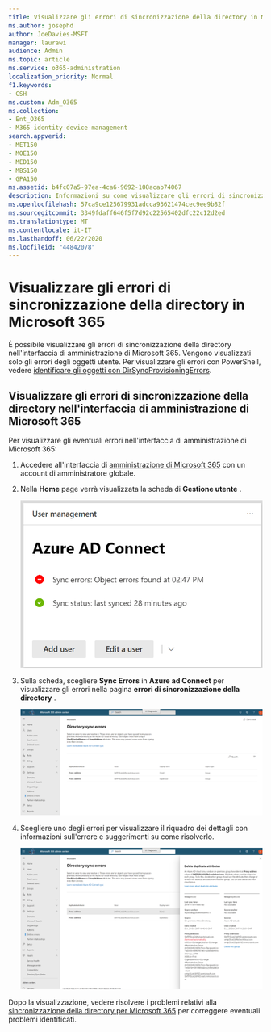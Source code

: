 ```yaml
---
title: Visualizzare gli errori di sincronizzazione della directory in Microsoft 365
ms.author: josephd
author: JoeDavies-MSFT
manager: laurawi
audience: Admin
ms.topic: article
ms.service: o365-administration
localization_priority: Normal
f1.keywords:
- CSH
ms.custom: Adm_O365
ms.collection:
- Ent_O365
- M365-identity-device-management
search.appverid:
- MET150
- MOE150
- MED150
- MBS150
- GPA150
ms.assetid: b4fc07a5-97ea-4ca6-9692-108acab74067
description: Informazioni su come visualizzare gli errori di sincronizzazione della directory nell'interfaccia di amministrazione di Microsoft 365.
ms.openlocfilehash: 57ca9ce125679931adcca93621474cec9ee9b82f
ms.sourcegitcommit: 3349fdaff646f5f7d92c22565402dfc22c12d2ed
ms.translationtype: MT
ms.contentlocale: it-IT
ms.lasthandoff: 06/22/2020
ms.locfileid: "44842078"
---
```

# <a name="view-directory-synchronization-errors-in-microsoft-365"></a>Visualizzare gli errori di sincronizzazione della directory in Microsoft 365

È possibile visualizzare gli errori di sincronizzazione della directory nell'interfaccia di amministrazione di Microsoft 365. Vengono visualizzati solo gli errori degli oggetti utente. Per visualizzare gli errori con PowerShell, vedere [identificare gli oggetti con DirSyncProvisioningErrors](https://docs.microsoft.com/azure/active-directory/hybrid/how-to-connect-syncservice-duplicate-attribute-resiliency).

## <a name="view-directory-synchronization-errors-in-the-microsoft-365-admin-center"></a>Visualizzare gli errori di sincronizzazione della directory nell'interfaccia di amministrazione di Microsoft 365

Per visualizzare gli eventuali errori nell'interfaccia di amministrazione di Microsoft 365:
  
1. Accedere all'interfaccia di [amministrazione di Microsoft 365](https://admin.microsoft.com) con un account di amministratore globale. 
    
2. Nella **Home** page verrà visualizzata la scheda di **Gestione utente** . 
    
    ![La scheda di gestione utente nell'interfaccia di amministrazione di Microsoft 365](media/060006e9-de61-49d5-8979-e77cda198e71.png)
  
3. Sulla scheda, scegliere **Sync Errors** in **Azure ad Connect** per visualizzare gli errori nella pagina **errori di sincronizzazione della directory** .   
    
    ![Un esempio della pagina errori di sincronizzazione della directory](media/882094a3-80d3-4aae-b90b-78b27047974c.png)

4. Scegliere uno degli errori per visualizzare il riquadro dei dettagli con informazioni sull'errore e suggerimenti su come risolverlo.

   ![Esempio dei dettagli di un errore di sincronizzazione della directory](media/a6e302d4-6be7-4e3a-b4b5-81c5a2c02952.png)
  
Dopo la visualizzazione, vedere risolvere i problemi relativi alla [sincronizzazione della directory per Microsoft 365](fix-problems-with-directory-synchronization.md) per correggere eventuali problemi identificati.

